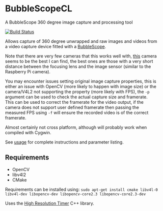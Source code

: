 BubbleScopeCL
=============

A BubbleScope 360 degree image capture and processing tool

[![Build Status](https://travis-ci.org/DanNixon/BubbleScopeCL.svg?branch=master)](https://travis-ci.org/DanNixon/BubbleScopeCL)

Allows capture of 360 degree unwrapped and raw images and videos from a video capture device fitted with a [BubbleScope](http://store.bubblepix.com/).

Note that there are very few cameras that this works well with, [this](http://www.maplin.co.uk/p/zyno-1080p-hd-webcam-a98la) camera seems to be the best I can find, the best ones are those with a very short distance between the focusing lens and the image sensor (similar to the Raspberry Pi camera).

You may encounter issues setting original image capture properties, this is either an issue with OpenCV (more likely to happen with image size) or the camera/V4L2 not supporting the property (more likely with FPS), the ```-p``` argument can be used to check the actual capture size and framerate.   
This can be used to correct the framerate for the video output, if the camera does not support user defined framerate then passing the measured FPS using ```-f``` will ensure the recorded video is of the correct framerate.

Almost certainly not cross platform, although will probably work when compiled with Cygwin.

See [usage](https://github.com/DanNixon/BubbleScopeCL/blob/master/USAGE.md) for complete instructions and parameter listing.

Requirements
------------

  - OpenCV
  - libv4l2
  - CMake

Requirements can be installed using: ```sudo apt-get install cmake libv4l-0 libv4l-dev libopencv-dev libopencv-core2.3 libopencv-core2.3-dev```

Uses the [High Resolution Timer](http://www.songho.ca/misc/timer/timer.html) C++ library.
